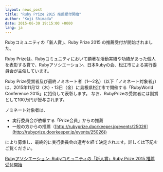 ```yaml
---
layout: news_post
title: "Ruby Prize 2015 推薦受付開始"
author: "Koji Shimada"
date: 2015-06-30 19:15:00 +0000
lang: ja
---
```


Rubyコミュニティの「新人賞」、Ruby Prize 2015 の推薦受付が開始されました。

Ruby Prizeは、Rubyコミュニティにおいて顕著な活動実績や功績があった個人を表彰する賞で、Rubyアソシエーション、日本Rubyの会、松江市による実行委員会が主催しています。

Ruby Prize受賞者及び最終ノミネート者（1～2名）（以下「ノミネート対象者」）は、2015年11月12（木）・13日（金）に島根県松江市で開催する「RubyWorld Conference 2015」に招待して表彰します。
なお、RubyPrizeの受賞者には副賞として100万円が授与されます。

ノミネート対象者は、

* 実行委員会が依頼する「Prize会員」からの推薦
* 一般の方からの推薦（[http://rubyprize.doorkeeper.jp/events/25026](http://rubyprize.doorkeeper.jp/events/25026))

により募集し、最終的に実行委員会の選考を経て決定されます。詳しくは下記をご覧ください。

[Rubyアソシエーション: Rubyコミュニティの「新人賞」Ruby Prize 2015 推薦受付開始](http://www.ruby.or.jp/ja/news/20150630.html)

